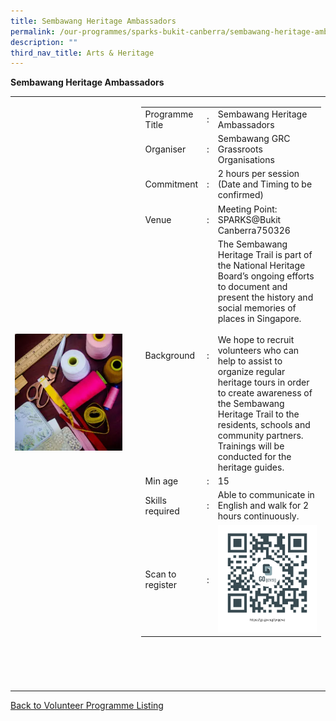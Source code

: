 ```yaml
---
title: Sembawang Heritage Ambassadors
permalink: /our-programmes/sparks-bukit-canberra/sembawang-heritage-ambassadors/
description: ""
third_nav_title: Arts & Heritage
---
```

**Sembawang Heritage Ambassadors**

<table width="100%" border="0">
	<tbody><tr>
		<td width="40%">
			<img style="width=200px;height=auto;" src="/images/SPARKS@Bukit%20Canberra/sewing%20interest%20group.png">
		</td>
		<td width="60%">
			<table width="100%" border="0">
				<tbody><tr>
					<td width="20%">
						Programme Title
					</td>
					<td width="5%">
						:
					</td>
					<td>
						Sembawang Heritage Ambassadors 
					</td>
				</tr>
					<tr><td width="20%">
						Organiser
					</td>
					<td width="5%">
						:
					</td>
					<td>
						   Sembawang GRC Grassroots Organisations
					</td>
				</tr>
				<tr>
					<td width="20%">
						Commitment
					</td>
					<td width="5%">
						:
					</td>
					<td width="75%">
						      2 hours per session (Date and Timing to be confirmed)
					</td>
				</tr>
				<tr>
					<td width="20%">
					 Venue
					</td>
					<td width="5%">
						:
					</td>
					<td width="75%">
					   Meeting Point: SPARKS@Bukit Canberra750326
					</td>
				</tr>
				<tr>
					<td width="20%">
						Background
					</td>
					<td width="5%">
						:
					</td>
					<td width="75%">
						The Sembawang Heritage Trail is part of the National Heritage Board’s ongoing efforts to document and present the history and social memories of places in Singapore.
<br><br>
We hope to recruit volunteers who can help to assist to organize regular heritage tours in order to create awareness of the Sembawang Heritage Trail to the residents, schools and community partners. Trainings will be conducted for the heritage guides.
					</td>
				</tr>
				<tr>
					<td width="20%">
						Min age
					</td>
					<td width="5%">
						:
					</td>
					<td width="75%">
						15
					</td>
					</tr>	
		<tr>
					<td width="20%">
						Skills required
					</td>
					<td width="5%">
						:
					</td>
					<td>
						   Able to communicate in English and walk for 2 hours continuously.
			</td>
				</tr>
		<tr>
					<td width="20%">
						Scan to register
					</td>
					<td width="5%">
						:
					</td>
					<td>
							<img style="width=60px;height=60px;" src="/images/SPARKS@Bukit%20Canberra/sewing%20interest%20group%20qr.png">
			</td>
				</tr>
</tbody></table>
<br>
			<br>
			<br>
			<br>
	</td></tr></tbody></table>
<a href="/our-programmes/sparks-bukit-canberra/volunteering-opportunities/">
	Back to Volunteer Programme Listing</a>